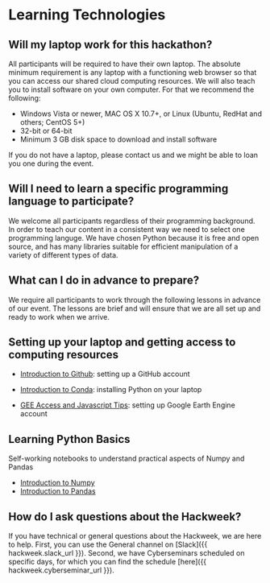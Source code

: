 # Learning Technologies

## Will my laptop work for this hackathon?

All participants will be required to have their own laptop. The absolute minimum requirement is any laptop with a functioning web browser so that you can access our shared cloud computing resources. We will also teach you to install software on your own computer. For that we recommend the following:

- Windows Vista or newer, MAC OS X 10.7+, or Linux (Ubuntu, RedHat and others; CentOS 5+)
- 32-bit or 64-bit
- Minimum 3 GB disk space to download and install software

If you do not have a laptop, please contact us and we might be able to loan you one during the event.

## Will I need to learn a specific programming language to participate?

We welcome all participants regardless of their programming background. In order to teach our content in a consistent way we need to select one programming languge. We have chosen Python because it is free and open source, and has many libraries suitable for efficient manipulation of a variety of different types of data. 


## What can I do in advance to prepare?

We require all participants to work through the following lessons in advance of our event. The lessons are brief and will ensure that we are all set up and ready to work when we arrive.

## Setting up your laptop and getting access to computing resources

* [Introduction to Github](github.md): setting up a GitHub account
<!--* [Lesson 2](jupyterhub.md): connecting to our shared cloud computing environment-->
* [Introduction to Conda](conda.md): installing Python on your laptop
<!--* [Lesson 4](earthdata.md): getting a NASA Earthdata login-->
* [GEE Access and Javascript Tips](gee_javascript.md): setting up Google Earth Engine account

## Learning Python Basics

Self-working notebooks to understand practical aspects of Numpy and Pandas

* [Introduction to Numpy](numpy.md)
* [Introduction to Pandas](pandas.md)

## How do I ask questions about the Hackweek?
If you have technical or general questions about the Hackweek, we are here to help. First, you can use the General channel on [Slack]({{ hackweek.slack_url }}). Second, we have Cyberseminars scheduled on specific days, for which you can find the schedule [here]({{ hackweek.cyberseminar_url }}).
